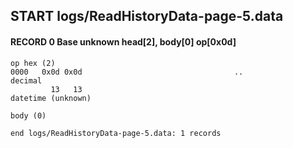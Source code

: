## START logs/ReadHistoryData-page-5.data
#### RECORD 0 Base unknown head[2], body[0] op[0x0d]

    op hex (2)
    0000   0x0d 0x0d                                  ..
    decimal
             13   13
    datetime (unknown)

    body (0)

`end logs/ReadHistoryData-page-5.data: 1 records`
